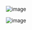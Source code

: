 ![image](https://github.com/sarasza/CSSBattle2024/assets/105318470/979c5aee-f2b8-4448-87c0-f10ba822c990)

![image](https://github.com/sarasza/CSSBattle2024/assets/105318470/811885aa-8735-4ff0-98e3-7f5acc94088a)
